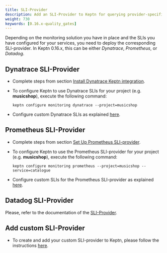 ```yaml
---
title: SLI-Provider
description: Add an SLI-Provider to Keptn for querying provider-specific SLIs.
weight: 730
keywords: [0.16.x-quality_gates]
---
```


Depending on the monitoring solution you have in place and the SLIs you have configured for your services,
you need to deploy the corresponding SLI-provider.
In Keptn 0.16.x, this can be either *Dynatrace*, *Prometheus*, or *Datadog*.

## Dynatrace SLI-Provider

* Complete steps from section [Install Dynatrace Keptn integration](../../monitoring/dynatrace/install/#install-dynatrace-keptn-integration).

* To configure Keptn to use Dynatrace SLIs for your project (e.g. **musicshop**), execute the following command:

    ```console
    keptn configure monitoring dynatrace --project=musicshop
    ```

* Configure custom Dynatrace SLIs as explained [here](../../monitoring/dynatrace/configure_slis).

## Prometheus SLI-Provider

* Complete steps from section [Set Up Prometheus SLI-provider](../../monitoring/prometheus/install/#setup-prometheus-sli-provider).

* To configure Keptn to use the Prometheus SLI-provider for your project (e.g. **musicshop**), execute the following command:

    ```console
    keptn configure monitoring prometheus --project=musicshop --service=catalogue
    ```

* Configure custom SLIs for the Prometheus SLI-provider as explained [here](../../../monitoring/prometheus/install/#configure-custom-prometheus-slis).

## Datadog SLI-Provider

Please, refer to the documentation of the [SLI-Provider](https://github.com/keptn-sandbox/datadog-service#datadog-service).

## Add custom SLI-Provider

* To create and add your custom SLI-provider to Keptn, please follow the instructions [here](../../../integrations/sli_provider).


